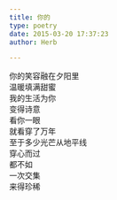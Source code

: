 ```yaml
---  
title: 你的  
type: poetry  
date: 2015-03-20 17:37:23  
author: Herb  

---  
```

你的笑容融在夕阳里  
温暖填满甜蜜  
我的生活为你  
变得诗意  
看你一眼  
就看穿了万年  
至于多少光芒从地平线  
穿心而过  
都不如  
一次交集  
来得珍稀